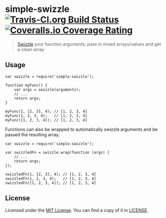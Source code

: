 simple-swizzle [![Travis-CI.org Build Status](https://img.shields.io/travis/Qix-/node-simple-swizzle.svg?style=flat-square)](https://travis-ci.org/Qix-/node-simple-swizzle) [![Coveralls.io Coverage Rating](https://img.shields.io/coveralls/Qix-/node-simple-swizzle.svg?style=flat-square)](https://coveralls.io/r/Qix-/node-simple-swizzle)
================================================================================================================================================================================================================================================================================================================================================

> [Swizzle](https://en.wikipedia.org/wiki/Swizzling_(computer_graphics)) your function arguments; pass in mixed arrays/values and get a clean array

Usage
-----

    var swizzle = require('simple-swizzle');

    function myFunc() {
        var args = swizzle(arguments);
        // ...
        return args;
    }

    myFunc(1, [2, 3], 4); // [1, 2, 3, 4]
    myFunc(1, 2, 3, 4);   // [1, 2, 3, 4]
    myFunc([1, 2, 3, 4]); // [1, 2, 3, 4]

Functions can also be wrapped to automatically swizzle arguments and be passed the resulting array.

    var swizzle = require('simple-swizzle');

    var swizzledFn = swizzle.wrap(function (args) {
        // ...
        return args;
    });

    swizzledFn(1, [2, 3], 4); // [1, 2, 3, 4]
    swizzledFn(1, 2, 3, 4);   // [1, 2, 3, 4]
    swizzledFn([1, 2, 3, 4]); // [1, 2, 3, 4]

License
-------

Licensed under the [MIT License](http://opensource.org/licenses/MIT). You can find a copy of it in [LICENSE](LICENSE).
